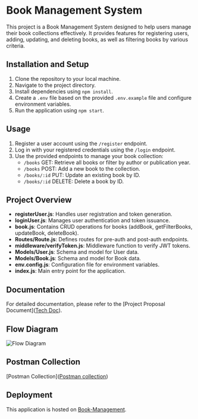 # Book Management System

This project is a Book Management System designed to help users manage their book collections effectively. It provides features for registering users, adding, updating, and deleting books, as well as filtering books by various criteria.

## Installation and Setup
1. Clone the repository to your local machine.
2. Navigate to the project directory.
3. Install dependencies using `npm install`.
4. Create a `.env` file based on the provided `.env.example` file and configure environment variables.
5. Run the application using `npm start`.

## Usage
1. Register a user account using the `/register` endpoint.
2. Log in with your registered credentials using the `/login` endpoint.
3. Use the provided endpoints to manage your book collection:
   - `/books` GET: Retrieve all books or filter by author or publication year.
   - `/books` POST: Add a new book to the collection.
   - `/books/:id` PUT: Update an existing book by ID.
   - `/books/:id` DELETE: Delete a book by ID.

## Project Overview
- **registerUser.js**: Handles user registration and token generation.
- **loginUser.js**: Manages user authentication and token issuance.
- **book.js**: Contains CRUD operations for books (addBook, getFilterBooks, updateBook, deleteBook).
- **Routes/Route.js**: Defines routes for pre-auth and post-auth endpoints.
- **middleware/verifyToken.js**: Middleware function to verify JWT tokens.
- **Models/User.js**: Schema and model for User data.
- **Models/Book.js**: Schema and model for Book data.
- **env.config.js**: Configuration file for environment variables.
- **index.js**: Main entry point for the application.

## Documentation
For detailed documentation, please refer to the [Project Proposal Document]([Tech Doc](https://docs.google.com/document/d/1VN3ZZLOhlTbNQnToNKs6BFdVNkoJnXGp2z9U9StR2ko/edit?usp=sharing)).

## Flow Diagram
![Flow Diagram]([Architecture](https://drive.google.com/file/d/1V1mk3-SFum74OpPqhHxOppJ8ct1qY5Z1/view?usp=sharing))

## Postman Collection
[Postman Collection]([Postman collection](https://www.postman.com/descent-module-cosmologist-51137549/workspace/book-management-system/collection/21309452-d87f1395-b436-44b4-9b87-0a99e517a7ca?action=share&creator=21309452))

## Deployment
This application is hosted on [Book-Management](https://book-management-lwlg.onrender.com).
